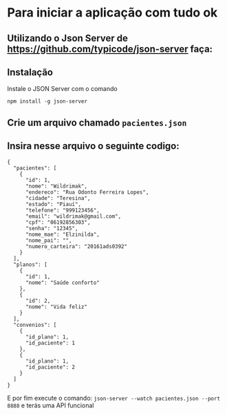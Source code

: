 # Para iniciar a aplicação com tudo ok

## Utilizando o Json Server de https://github.com/typicode/json-server faça:

## Instalação

Instale o JSON Server com o comando

```
npm install -g json-server
```

## Crie um arquivo chamado ```pacientes.json```

## Insira nesse arquivo o seguinte codigo:

```
{
  "pacientes": [
    {
      "id": 1,
      "nome": "Wildrimak",
      "endereco": "Rua Odonto Ferreira Lopes",
      "cidade": "Teresina",
      "estado": "Piauí",
      "telefone": "999123456",
      "email": "wildrimak@gmail.com",
      "cpf": "06192856303",
      "senha": "12345",
      "nome_mae": "Elzinilda",
      "nome_pai": "",
      "numero_carteira": "20161ads0392"
    }
  ],
  "planos": [
    {
      "id": 1,
      "nome": "Saúde conforto"
    },
    {
      "id": 2,
      "nome": "Vida feliz"
    }
  ],
  "convenios": [
    {
      "id_plano": 1,
      "id_paciente": 1
    },
    {
      "id_plano": 1,
      "id_paciente": 2
    }
  ]
}
```
E por fim execute o comando: ```json-server --watch pacientes.json --port 8888``` e terás uma API funcional
